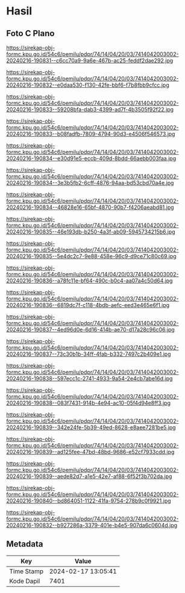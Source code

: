 # Hasil

## Foto C Plano

https://sirekap-obj-formc.kpu.go.id/54c6/pemilu/pdpr/74/14/04/20/03/7414042003002-20240216-190831--c6cc70a9-9a6e-467b-ac25-feddf2dae292.jpg

https://sirekap-obj-formc.kpu.go.id/54c6/pemilu/pdpr/74/14/04/20/03/7414042003002-20240216-190832--e0daa530-f130-42fe-bbf6-f7b8fbb9cfcc.jpg

https://sirekap-obj-formc.kpu.go.id/54c6/pemilu/pdpr/74/14/04/20/03/7414042003002-20240216-190833--59208bfa-dab3-4399-ad7f-4b3505f92f22.jpg

https://sirekap-obj-formc.kpu.go.id/54c6/pemilu/pdpr/74/14/04/20/03/7414042003002-20240216-190833--b08fadfb-7809-4794-90d3-e4506f546573.jpg

https://sirekap-obj-formc.kpu.go.id/54c6/pemilu/pdpr/74/14/04/20/03/7414042003002-20240216-190834--e30d91e5-eccb-409d-8bdd-66aebb003faa.jpg

https://sirekap-obj-formc.kpu.go.id/54c6/pemilu/pdpr/74/14/04/20/03/7414042003002-20240216-190834--3e3b5fb2-6cff-4876-94aa-bd53cbd70a4e.jpg

https://sirekap-obj-formc.kpu.go.id/54c6/pemilu/pdpr/74/14/04/20/03/7414042003002-20240216-190834--46828e16-65bf-4870-90b7-f4206aeabd81.jpg

https://sirekap-obj-formc.kpu.go.id/54c6/pemilu/pdpr/74/14/04/20/03/7414042003002-20240216-190835--46e193db-b250-4a3f-ab09-5945734215b6.jpg

https://sirekap-obj-formc.kpu.go.id/54c6/pemilu/pdpr/74/14/04/20/03/7414042003002-20240216-190835--5e4dc2c7-9e88-458e-96c9-d9ce71c80c69.jpg

https://sirekap-obj-formc.kpu.go.id/54c6/pemilu/pdpr/74/14/04/20/03/7414042003002-20240216-190836--a78fc11e-bf64-490c-b0c4-aa07a4c50d64.jpg

https://sirekap-obj-formc.kpu.go.id/54c6/pemilu/pdpr/74/14/04/20/03/7414042003002-20240216-190836--6819dc7f-c118-4bdb-aefc-eed3e465e6f1.jpg

https://sirekap-obj-formc.kpu.go.id/54c6/pemilu/pdpr/74/14/04/20/03/7414042003002-20240216-190837--4ed96d0e-6d16-414b-ae70-d17a28c96c06.jpg

https://sirekap-obj-formc.kpu.go.id/54c6/pemilu/pdpr/74/14/04/20/03/7414042003002-20240216-190837--73c30b1b-34ff-4fab-b332-7497c2b409e1.jpg

https://sirekap-obj-formc.kpu.go.id/54c6/pemilu/pdpr/74/14/04/20/03/7414042003002-20240216-190838--597ecc1c-2741-4933-9a54-2e4cb7abe16d.jpg

https://sirekap-obj-formc.kpu.go.id/54c6/pemilu/pdpr/74/14/04/20/03/7414042003002-20240216-190838--083f7431-914b-4e94-ac10-05f4d94e8ff3.jpg

https://sirekap-obj-formc.kpu.go.id/54c6/pemilu/pdpr/74/14/04/20/03/7414042003002-20240216-190839--342e24fe-5b39-49ed-8628-e8aee7281be5.jpg

https://sirekap-obj-formc.kpu.go.id/54c6/pemilu/pdpr/74/14/04/20/03/7414042003002-20240216-190839--ad125fee-47bd-48bd-9686-e52cf7933cdd.jpg

https://sirekap-obj-formc.kpu.go.id/54c6/pemilu/pdpr/74/14/04/20/03/7414042003002-20240216-190839--aede82d7-a1e5-42e7-af88-6f52f3b702da.jpg

https://sirekap-obj-formc.kpu.go.id/54c6/pemilu/pdpr/74/14/04/20/03/7414042003002-20240216-190840--bd864051-1122-41fa-9754-278b9c0f9921.jpg

https://sirekap-obj-formc.kpu.go.id/54c6/pemilu/pdpr/74/14/04/20/03/7414042003002-20240216-190832--b927286a-3379-401e-b4e5-907da6c0604d.jpg


## Metadata

| Key        | Value               |
| ---------- | ------------------- |
| Time Stamp | 2024-02-17 13:05:41 |
| Kode Dapil | 7401                |



